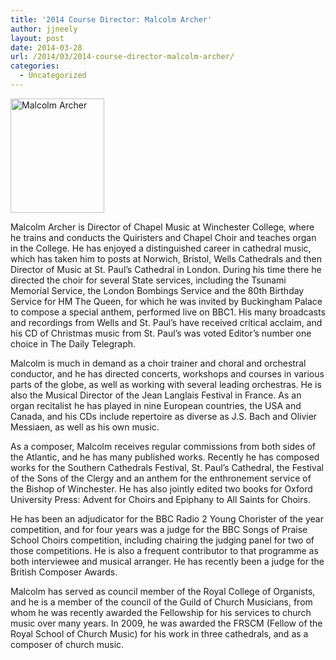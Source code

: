 ```yaml
---
title: '2014 Course Director: Malcolm Archer'
author: jjneely
layout: post
date: 2014-03-28
url: /2014/03/2014-course-director-malcolm-archer/
categories:
  - Uncategorized
---
```

<img class="alignleft size-full wp-image-620" alt="Malcolm Archer" src="http://carolinarscm.org/cms/wp-content/uploads/2014/03/malcom-headshot.jpg" width="150" height="183" />

Malcolm Archer is Director of Chapel Music at Winchester College, where he trains and conducts the Quiristers and Chapel Choir and teaches organ in the College. He has enjoyed a distinguished career in cathedral music, which has taken him to posts at Norwich, Bristol, Wells Cathedrals and then Director of Music at St. Paul’s Cathedral in London. During his time there he directed the choir for several State services, including the Tsunami Memorial Service, the London Bombings Service and the 80th Birthday Service for HM The Queen, for which he was invited by Buckingham Palace to compose a special anthem, performed live on BBC1. His many broadcasts and recordings from Wells and St. Paul’s have received critical acclaim, and his CD of Christmas music from St. Paul’s was voted Editor’s number one choice in The Daily Telegraph.

Malcolm is much in demand as a choir trainer and choral and orchestral conductor, and he has directed concerts, workshops and courses in various parts of the globe, as well as working with several leading orchestras. He is also the Musical Director of the Jean Langlais Festival in France. As an organ recitalist he has played in nine European countries, the USA and Canada, and his CDs include repertoire as diverse as J.S. Bach and Olivier Messiaen, as well as his own music.

As a composer, Malcolm receives regular commissions from both sides of the Atlantic, and he has many published works. Recently he has composed works for the Southern Cathedrals Festival, St. Paul’s Cathedral, the Festival of the Sons of the Clergy and an anthem for the enthronement service of the Bishop of Winchester. He has also jointly edited two books for Oxford University Press: Advent for Choirs and Epiphany to All Saints for Choirs.

He has been an adjudicator for the BBC Radio 2 Young Chorister of the year competition, and for four years was a judge for the BBC Songs of Praise School Choirs competition, including chairing the judging panel for two of those competitions. He is also a frequent contributor to that programme as both interviewee and musical arranger. He has recently been a judge for the British Composer Awards.

Malcolm has served as council member of the Royal College of Organists, and he is a member of the council of the Guild of Church Musicians, from whom he was recently awarded the Fellowship for his services to church music over many years. In 2009, he was awarded the FRSCM (Fellow of the Royal School of Church Music) for his work in three cathedrals, and as a composer of church music.